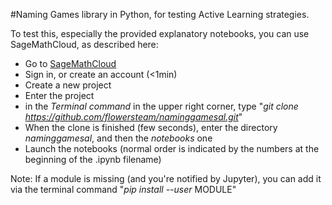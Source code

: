 #Naming Games library in Python, for testing Active Learning strategies.

To test this, especially the provided explanatory notebooks, you can use SageMathCloud, as described here:

* Go to [SageMathCloud][1]
* Sign in, or create an account (<1min)
* Create a new project
* Enter the project
* in the *Terminal command* in the upper right corner, type 
"*git clone https://github.com/flowersteam/naminggamesal.git*"
* When the clone is finished (few seconds), enter the directory *naminggamesal*, and then the *notebooks* one
* Launch the notebooks (normal order is indicated by the numbers at the beginning of the .ipynb filename)

Note: If a module is missing (and you're notified by Jupyter), you can add it via the terminal command "*pip install --user* MODULE"






  [1]: https://cloud.sagemath.com/
